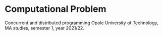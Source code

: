 # Computational Problem
Concurrent and distributed programming
Opole University of Technology, MA studies, semester 1, year 2021/22.